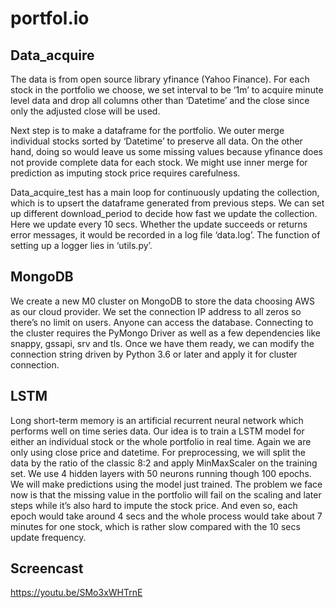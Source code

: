 # portfol.io








## Data_acquire

The data is from open source library yfinance (Yahoo Finance). For each stock in the portfolio we choose, we set interval to be ‘1m’ to acquire minute level data and drop all columns other than ‘Datetime’ and the close since only the adjusted close will be used. 

Next step is to make a dataframe for the portfolio. We outer merge individual stocks sorted by ‘Datetime’ to preserve all data. On the other hand, doing so would leave us some missing values because yfinance does not provide complete data for each stock. We might use inner merge for prediction as imputing stock price requires carefulness. 

Data_acquire_test has a main loop for continuously updating the collection, which is to upsert the dataframe generated from previous steps. We can set up different download_period to decide how fast we update the collection. Here we update every 10 secs. Whether the update succeeds or returns error messages, it would be recorded in a log file ‘data.log’. The function of setting up a logger lies in ‘utils.py’.

## MongoDB

We create a new M0 cluster on MongoDB to store the data choosing AWS as our cloud provider. We set the connection IP address to all zeros so there’s no limit on users. Anyone can access the database. Connecting to the cluster requires the PyMongo Driver as well as a few dependencies like snappy, gssapi, srv and tls. Once we have them ready, we can modify the connection string driven by Python 3.6 or later and apply it for cluster connection.

## LSTM

Long short-term memory is an artificial recurrent neural network which performs well on time series data. Our idea is to train a LSTM model for either an individual stock or the whole portfolio in real time. Again we are only using close price and datetime. For preprocessing, we will split the data by the ratio of the classic 8:2 and apply MinMaxScaler on the training set. We use 4 hidden layers with 50 neurons running though 100 epochs. We will make predictions using the model just trained. The problem we face now is that the missing value in the portfolio will fail on the scaling and later steps while it’s also hard to impute the stock price. And even so, each epoch would take around 4 secs and the whole process would take about 7 minutes for one stock, which is rather slow compared with the 10 secs update frequency. 

## Screencast
https://youtu.be/SMo3xWHTrnE
